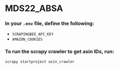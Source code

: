 # MDS22_ABSA

### In your `.env` file, define the following:
  - `SCRAPINGBEE_API_KEY`
  - `AMAZON_COOKIES`

### To run the scrapy crawler to get asin IDs, run:
```
scrapy startproject asin_crawler
```
